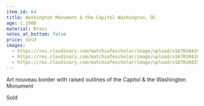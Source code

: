 ```yaml
---
item_id: 64
title: Washington Monument & the Capitol Washington, DC
age: c.1900
material: Brass
notes_at_bottom: false
price: Sold
images:
  - https://res.cloudinary.com/matchsafescholar/image/upload/v1670104260/Cap3.jpg
  - https://res.cloudinary.com/matchsafescholar/image/upload/v1670104260/Cap2.jpg
  - https://res.cloudinary.com/matchsafescholar/image/upload/v1670104259/Cap1.jpg
---
```

Art nouveau border with raised outlines of the Capitol & the Washington Monument

Sold